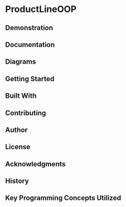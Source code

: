 # ProductLineOOP

## Demonstration
## Documentation
## Diagrams
## Getting Started
## Built With
## Contributing
## Author
## License
## Acknowledgments
## History
## Key Programming Concepts Utilized
